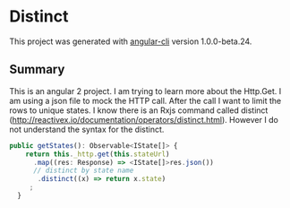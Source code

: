 # Distinct

This project was generated with [angular-cli](https://github.com/angular/angular-cli) version 1.0.0-beta.24.

## Summary

This is an angular 2 project.   I am trying to learn more about the Http.Get.  I am using a json file to 
mock the HTTP call.   After the call I want to limit the rows to unique states. I know there is an 
Rxjs command called distinct (http://reactivex.io/documentation/operators/distinct.html).  However I do not understand the syntax for the distinct.   

```typescript
public getStates(): Observable<IState[]> {
    return this._http.get(this.stateUrl)
      .map((res: Response) => <IState[]>res.json())
      // distinct by state name
       .distinct((x) => return x.state)
     ;
  }    
```